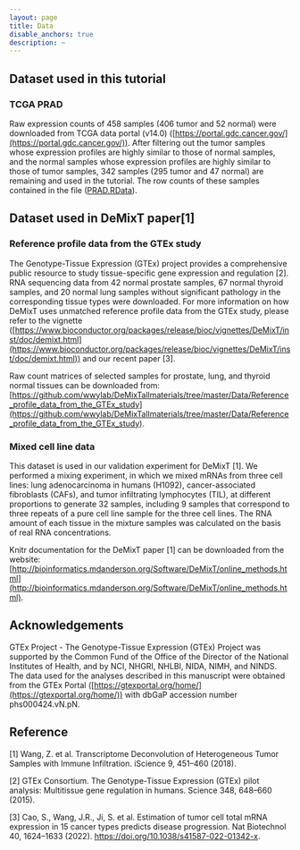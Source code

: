 ```yaml
---
layout: page
title: Data
disable_anchors: true
description: ~
---
```


## Dataset used in this tutorial
### TCGA PRAD
Raw expression counts of 458 samples (406 tumor and 52 normal) were downloaded from TCGA data portal (v14.0) ([https://portal.gdc.cancer.gov/](https://portal.gdc.cancer.gov/)). After filtering out the tumor samples whose expression profiles are highly similar to those of normal samples, and the normal samples whose expression profiles are highly similar to those of tumor samples, 342 samples (295 tumor and 47 normal) are remaining and used in the tutorial. The row counts of these samples contained in the file ([PRAD.RData](./etc/PRAD.RData)). 

## Dataset used in DeMixT paper[1]
### Reference profile data from the GTEx study
The Genotype-Tissue Expression (GTEx) project provides a comprehensive public resource to study tissue-specific gene expression and regulation [2]. RNA sequencing data from 42 normal prostate samples, 67 normal thyroid samples, and 20 normal lung samples without significant pathology in the corresponding tissue types were downloaded. For more information on how DeMixT uses unmatched reference profile data from the GTEx study, please refer to the vignette ([https://www.bioconductor.org/packages/release/bioc/vignettes/DeMixT/inst/doc/demixt.html](https://www.bioconductor.org/packages/release/bioc/vignettes/DeMixT/inst/doc/demixt.html)) and our recent paper [3].

Raw count matrices of selected samples for prostate, lung, and thyroid normal tissues can be downloaded from: [https://github.com/wwylab/DeMixTallmaterials/tree/master/Data/Reference_profile_data_from_the_GTEx_study](https://github.com/wwylab/DeMixTallmaterials/tree/master/Data/Reference_profile_data_from_the_GTEx_study).

### Mixed cell line data
This dataset is used in our validation experiment for DeMixT [1]. We performed a mixing experiment, in which we mixed mRNAs from three cell lines: lung adenocarcinoma in humans (H1092), cancer-associated fibroblasts (CAFs), and tumor infiltrating lymphocytes (TIL), at different proportions to generate 32 samples, including 9 samples that correspond to three repeats of a pure cell line sample for the three cell lines. The RNA amount of each tissue in the mixture samples was calculated on the basis of real RNA concentrations.

Knitr documentation for the DeMixT paper [1] can be downloaded from the website: [http://bioinformatics.mdanderson.org/Software/DeMixT/online_methods.html](http://bioinformatics.mdanderson.org/Software/DeMixT/online_methods.html).

## Acknowledgements
GTEx Project - The Genotype-Tissue Expression (GTEx) Project was supported by the Common Fund of the Office of the Director of the National Institutes of Health, and by NCI, NHGRI, NHLBI, NIDA, NIMH, and NINDS. The data used for the analyses described in this manuscript were obtained from the GTEx Portal ([https://gtexportal.org/home/](https://gtexportal.org/home/)) with dbGaP accession number phs000424.vN.pN.

## Reference

[1] Wang, Z. et al. Transcriptome Deconvolution of Heterogeneous Tumor Samples with Immune Infiltration. iScience 9, 451–460 (2018).

[2] GTEx Consortium. The Genotype-Tissue Expression (GTEx) pilot analysis: Multitissue gene regulation in humans. Science 348, 648–660 (2015).

[3] Cao, S., Wang, J.R., Ji, S. et al. Estimation of tumor cell total mRNA expression in 15 cancer types predicts disease progression. Nat Biotechnol 40, 1624–1633 (2022). https://doi.org/10.1038/s41587-022-01342-x.



